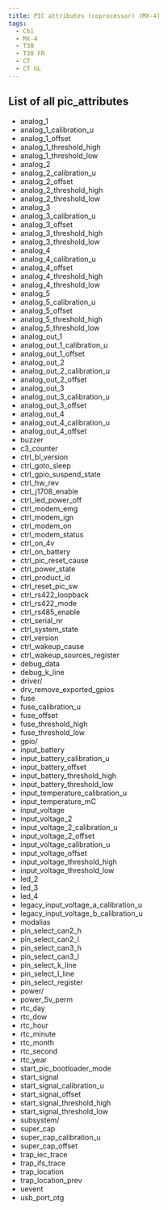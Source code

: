 ```yaml
---
title: PIC attributes (coprocessor) (MX-4)
tags:
  - C61
  - MX-4
  - T30
  - T30 FR
  - CT
  - CT GL
---
```


## List of all pic_attributes
- analog_1
- analog_1_calibration_u
- analog_1_offset
- analog_1_threshold_high
- analog_1_threshold_low
- analog_2
- analog_2_calibration_u
- analog_2_offset
- analog_2_threshold_high
- analog_2_threshold_low
- analog_3
- analog_3_calibration_u
- analog_3_offset
- analog_3_threshold_high
- analog_3_threshold_low
- analog_4
- analog_4_calibration_u
- analog_4_offset
- analog_4_threshold_high
- analog_4_threshold_low
- analog_5
- analog_5_calibration_u
- analog_5_offset
- analog_5_threshold_high
- analog_5_threshold_low
- analog_out_1
- analog_out_1_calibration_u
- analog_out_1_offset
- analog_out_2
- analog_out_2_calibration_u
- analog_out_2_offset
- analog_out_3
- analog_out_3_calibration_u
- analog_out_3_offset
- analog_out_4
- analog_out_4_calibration_u
- analog_out_4_offset
- buzzer
- c3_counter
- ctrl_bl_version
- ctrl_goto_sleep
- ctrl_gpio_suspend_state
- ctrl_hw_rev
- ctrl_j1708_enable
- ctrl_led_power_off
- ctrl_modem_emg
- ctrl_modem_ign
- ctrl_modem_on
- ctrl_modem_status
- ctrl_on_4v
- ctrl_on_battery
- ctrl_pic_reset_cause
- ctrl_power_state
- ctrl_product_id
- ctrl_reset_pic_sw
- ctrl_rs422_loopback
- ctrl_rs422_mode
- ctrl_rs485_enable
- ctrl_serial_nr
- ctrl_system_state
- ctrl_version
- ctrl_wakeup_cause
- ctrl_wakeup_sources_register
- debug_data
- debug_k_line
- driver/
- drv_remove_exported_gpios
- fuse
- fuse_calibration_u
- fuse_offset
- fuse_threshold_high
- fuse_threshold_low
- gpio/
- input_battery
- input_battery_calibration_u
- input_battery_offset
- input_battery_threshold_high
- input_battery_threshold_low
- input_temperature_calibration_u
- input_temperature_mC
- input_voltage
- input_voltage_2
- input_voltage_2_calibration_u
- input_voltage_2_offset
- input_voltage_calibration_u
- input_voltage_offset
- input_voltage_threshold_high
- input_voltage_threshold_low
- led_2
- led_3
- led_4
- legacy_input_voltage_a_calibration_u
- legacy_input_voltage_b_calibration_u
- modalias
- pin_select_can2_h
- pin_select_can2_l
- pin_select_can3_h
- pin_select_can3_l
- pin_select_k_line
- pin_select_l_line
- pin_select_register
- power/
- power_5v_perm
- rtc_day
- rtc_dow
- rtc_hour
- rtc_minute
- rtc_month
- rtc_second
- rtc_year
- start_pic_bootloader_mode
- start_signal
- start_signal_calibration_u
- start_signal_offset
- start_signal_threshold_high
- start_signal_threshold_low
- subsystem/
- super_cap
- super_cap_calibration_u
- super_cap_offset
- trap_iec_trace
- trap_ifs_trace
- trap_location
- trap_location_prev
- uevent
- usb_port_otg